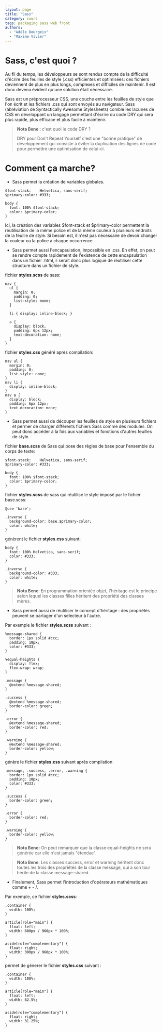 ```yaml
---
layout: page
title: "Sass"
category: cours
tags: packaging sass web front
authors:
  - "Adèle Bourgeix"
  - "Maxime Vivier"
---
```

# Sass, c'est quoi ?

Au fil du temps, les développeurs se sont rendus compte de la difficulté d'écrire des feuilles de style (.css) efficientes et optimisées: ces fichiers deviennent de plus en plus longs, complexes et difficiles de maintenir. Il est donc devenu évident qu'une solution était nécessaire. 

Sass est un préprocesseur CSS, une couche entre les feuilles de style que l'on écrit et les fichiers .css qui sont envoyés  au navigateur. Sass (abréviation de Syntactically Awesome Stylesheets) comble les lacunes de CSS en développant un langage permettant d'écrire du code DRY qui sera plus rapide, plus efficace et plus facile à maintenir.


> **Nota Bene** : c'est quoi le code DRY ? 
>
> DRY pour Don't Repeat Yourself c'est une "bonne pratique" de développement qui consiste à éviter la duplication des lignes de code pour permettre une optimisation de celui-ci. 


# Comment ça marche?

+ Sass permet la création de variables globales.
 
~~~ 
$font-stack:    Helvetica, sans-serif;
$primary-color: #333;

body {
  font: 100% $font-stack;
  color: $primary-color;
}
~~~

Ici, la création des variables $font-stack et $primary-color permettent la réutilisation de la même police et de la même couleur à plusieurs endroits de la feuille de style. Si besoin est, il n'est pas nécessaire de devoir changer la couleur ou la police à chaque occurrence. 

+ Sass permet aussi l'encapsulation, impossible en .css. En effet, on peut se rendre compte rapidement de l'existence de cette encapsulation dans un fichier .html, il serait donc plus logique de réutiliser cette structure dans un fichier de style. 

fichier **styles.scss** de sass: 

~~~
nav {
  ul {
    margin: 0;
    padding: 0;
    list-style: none;
  }

  li { display: inline-block; }

  a {
    display: block;
    padding: 6px 12px;
    text-decoration: none;
  }
}
~~~

fichier **styles.css** généré après compilation: 

~~~
nav ul {
  margin: 0;
  padding: 0;
  list-style: none;
}
nav li {
  display: inline-block;
}
nav a {
  display: block;
  padding: 6px 12px;
  text-decoration: none;
}
~~~

+ Sass permet aussi de découper les feuilles de style en plusieurs fichiers et permer de charger différents fichiers Sass comme des modules. On peut donc accéder à la fois aux variables et fonctions d'autres feuilles de style. 

fichier **base.scss** de Sass qui pose des règles de base pour l'ensemble du corps de texte:

~~~
$font-stack:    Helvetica, sans-serif;
$primary-color: #333;

body {
  font: 100% $font-stack;
  color: $primary-color;
}
~~~

fichier **styles.scss** de sass qui réutilise le style imposé par le fichier base.scss:

~~~
@use 'base';

.inverse {
  background-color: base.$primary-color;
  color: white;
}
~~~

génèrent le fichier **styles.css** suivant: 

~~~
body {
  font: 100% Helvetica, sans-serif;
  color: #333;
}

.inverse {
  background-color: #333;
  color: white;
}
~~~

> **Nota Bene**: En programmation orientée objet, l'héritage est le principe selon lequel les classes filles héritent des propriété des classes mères. 

+ Sass permet aussi de réutiliser le concept d'héritage : des propriétés peuvent se partager d'un selecteur à l'autre. 

Par exemple le fichier **styles.scss** suivant : 

~~~
%message-shared {
  border: 1px solid #ccc;
  padding: 10px;
  color: #333;
}

%equal-heights {
  display: flex;
  flex-wrap: wrap;
}

.message {
  @extend %message-shared;
}

.success {
  @extend %message-shared;
  border-color: green;
}

.error {
  @extend %message-shared;
  border-color: red;
}

.warning {
  @extend %message-shared;
  border-color: yellow;
}

~~~

génère le fichier **styles.css** suivant après compilation: 

~~~
.message, .success, .error, .warning {
  border: 1px solid #ccc;
  padding: 10px;
  color: #333;
}

.success {
  border-color: green;
}

.error {
  border-color: red;
}

.warning {
  border-color: yellow;
}
~~~

> **Nota Bene:** On peut remarquer que la classe equal-heights ne sera générée car elle n'est jamais "étendue". 

> **Nota Bene**: Les classes success, error et warning héritent donc toutes les trois des propriétés de la classe message, qui a son tour hérite de la classe message-shared.


+ Finalement, Sass permet l'introduction d'opérateurs mathématiques comme + - /.

Par exemple, ce fichier **styles.scss**: 

~~~
.container {
  width: 100%;
}

article[role="main"] {
  float: left;
  width: 600px / 960px * 100%;
}

aside[role="complementary"] {
  float: right;
  width: 300px / 960px * 100%;
}
~~~

permet de génerer le fichier **styles.css** suivant : 

~~~
.container {
  width: 100%;
}

article[role="main"] {
  float: left;
  width: 62.5%;
}

aside[role="complementary"] {
  float: right;
  width: 31.25%;
}
~~~
